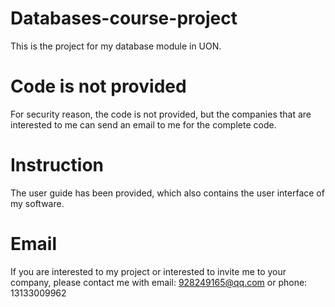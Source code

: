 # Databases-course-project
This is the project for my database module in UON.

# Code is not provided
For security reason, the code is not provided, but the companies that are interested to me can send an email to me for the complete code.

# Instruction
The user guide has been provided, which also contains the user interface of my software.

# Email
If you are interested to my project or interested to invite me to your company, please contact me with email: 928249165@qq.com or phone: 13133009962
